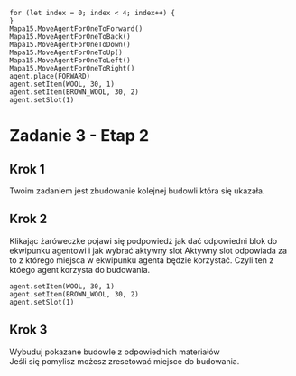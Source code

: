 ```blocks
for (let index = 0; index < 4; index++) {
}
Mapa15.MoveAgentForOneToForward()
Mapa15.MoveAgentForOneToBack()
Mapa15.MoveAgentForOneToDown()
Mapa15.MoveAgentForOneToUp()
Mapa15.MoveAgentForOneToLeft()
Mapa15.MoveAgentForOneToRight()
agent.place(FORWARD)
agent.setItem(WOOL, 30, 1)
agent.setItem(BROWN_WOOL, 30, 2)
agent.setSlot(1)
```
# Zadanie 3 - Etap 2
## Krok 1
Twoim zadaniem jest zbudowanie kolejnej budowli która się ukazała.

## Krok 2
Klikając żaróweczke pojawi się podpowiedź jak dać odpowiedni blok do ekwipunku agentowi i jak wybrać aktywny slot
Aktywny slot odpowiada za to z którego miejsca w ekwipunku agenta będzie korzystać.
Czyli ten z któego agent korzysta do budowania.
```blocks
agent.setItem(WOOL, 30, 1)
agent.setItem(BROWN_WOOL, 30, 2)
agent.setSlot(1)
```
## Krok 3
Wybuduj pokazane budowle z odpowiednich materiałów<br>
Jeśli się pomylisz możesz zresetować miejsce do budowania.
